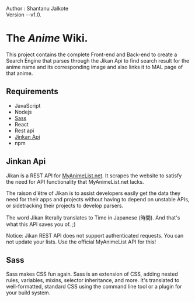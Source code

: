 Author : Shantanu Jalkote<br>
Version --v1.0.

# The ***Anime*** Wiki.
This project contains the complete Front-end and Back-end to create a Search Engine that parses through the Jikan Api to find search result for the anime name and its corresponding image and also links it to MAL page of that anime.

## Requirements
- JavaScript
- Nodejs
- [Sass](https://sass-lang.com/)
- React
- Rest api
- [Jinkan Api](https://jikan.moe/)
- npm

## Jinkan Api

Jikan is a REST API for [MyAnimeList.net](https://myanimelist.net/). It scrapes the website to satisfy the need for API functionality that MyAnimeList.net lacks.

The raison d'être of Jikan is to assist developers easily get the data they need for their apps and projects without having to depend on unstable APIs, or sidetracking their projects to develop parsers.

The word Jikan literally translates to Time in Japanese (時間). And that's what this API saves you of. ;)

Notice: Jikan REST API does not support authenticated requests. You can not update your lists. Use the official MyAnimeList API for this!

## Sass
Sass makes CSS fun again. Sass is an extension of CSS, adding nested rules, variables, mixins, selector inheritance, and more. It's translated to well-formatted, standard CSS using the command line tool or a plugin for your build system.
